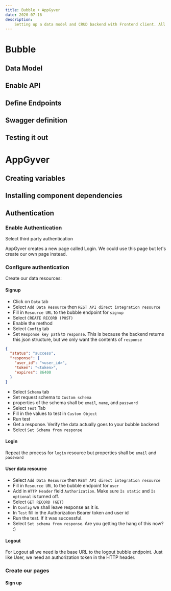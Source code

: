 ```yaml
---
title: Bubble + AppGyver
date: 2020-07-16
description:
    Setting up a data model and CRUD backend with Frontend client. All with no code
---
```


# Bubble 

## Data Model

## Enable API

## Define Endpoints

## Swagger definition

## Testing it out 


# AppGyver

## Creating variables

## Installing component dependencies

## Authentication
### Enable Authentication
Select third party authentication

AppGyver creates a new page called Login. We could use this page but let's create our own page instead.

### Configure authentication

Create our data resources:

#### Signup
- Click on ```Data``` tab
- Select ```Add Data Resource``` then ```REST API direct integration resource```
- Fill in ```Resource URL``` to the bubble endpoint for ```signup```
- Select ```CREATE RECORD (POST)```
- Enable the method
- Select ```Config``` tab
- Set ```Response key path``` to ```response```.
This is because the backend returns this json structure, but we only want the contents of ```response```
```json
{
  "status": "success",
  "response": {
    "user_id": "<user_id>",
    "token": "<token>",
    "expires": 86400
  }
}
```
- Select ```Schema``` tab
- Set request schema to ```Custom schema```
- properties of the schema shall be ```email```, ```name```, and ```password```
- Select ```Test``` Tab
- Fill in the values to test in ```Custom Object```
- Run test
- Get a response. Verify the data actually goes to your bubble backend
- Select ```Set Schema from response```


#### Login
Repeat the process for ```login``` resource but properties shall be ```email``` and ```password```

#### User data resource
- Select ```Add Data Resource``` then ```REST API direct integration resource```
- Fill in ```Resource URL``` to the bubble endpoint for ```user```
- Add in ```HTTP Header``` field ```Authorization```. Make sure ```Is static``` and ```Is optional``` is turned off.
- Select ```GET RECORD (GET)```
- In ```Config``` we shall leave response as it is.
- In ```Test``` fill in the Authorization Bearer token and user id 
- Run the test. If it was successful. 
- Select ```Set schema from response```. Are you getting the hang of this now? :)

#### Logout
For Logout all we need is the base URL to the logout bubble endpoint. 
Just like User, we need an authorization token in the HTTP header.



### Create our pages

#### Sign up
